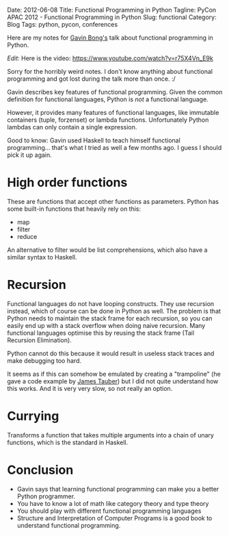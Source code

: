 Date: 2012-06-08
Title: Functional Programming in Python 
Tagline: PyCon APAC 2012 - Functional Programming in Python
Slug: functional
Category: Blog
Tags: python, pycon, conferences

Here are my notes for [Gavin Bong's](https://twitter.com/chihiro)
talk about functional programming in Python.

_Edit_: Here is the video: https://www.youtube.com/watch?v=r75X4Vn_E9k

Sorry for the horribly weird notes. I don't know anything about functional
programming and got lost during the talk more than once. :/

Gavin describes key features of functional programming. Given the common
definition for functional languages, Python is _not_ a functional language.

However, it provides many features of functional languages, like immutable
containers (tuple, forzenset) or lambda functions. Unfortunately Python
lambdas can only contain a single expression.

Good to know: Gavin used Haskell to teach himself functional programming...
that's what I tried as well a few months ago. I guess I should pick it up
again.

# High order functions

These are functions that accept other functions as parameters. Python has some
built-in functions that heavily rely on this:

* map
* filter
* reduce

An alternative to filter would be list comprehensions, which also have a
similar syntax to Haskell.

# Recursion

Functional languages do not have looping constructs. They use recursion
instead, which of course can be done in Python as well. The problem is that
Python needs to maintain the stack frame for each recursion, so you can easily
end up with a stack overflow when doing naive recursion. Many functional
languages optimise this by reusing the stack frame (Tail Recursion
Elimination).

Python cannot do this because it would result in useless stack traces and make
debugging too hard.

It seems as if this can somehow be emulated by creating a "trampoline" (he gave
a code example by [James Tauber](https://twitter.com/#!/jtauber)) but I did not
quite understand how this works.  And it is very very slow, so not really an
option.

# Currying

Transforms a function that takes multiple arguments into a chain of unary
functions, which is the standard in Haskell.

# Conclusion

* Gavin says that learning functional programming can make you a better Python
  programmer.
* You have to know a lot of math like category theory and type theory
* You should play with different functional programming languages
* Structure and Interpretation of Computer Programs is a good book to
  understand functional programming.
